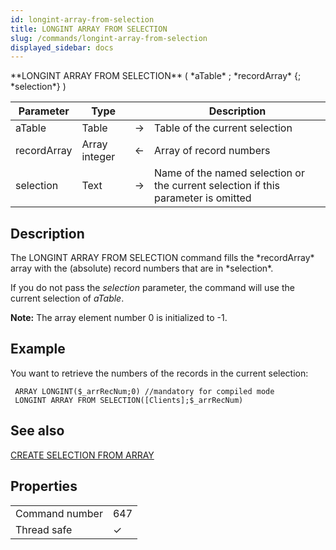 ```yaml
---
id: longint-array-from-selection
title: LONGINT ARRAY FROM SELECTION
slug: /commands/longint-array-from-selection
displayed_sidebar: docs
---
```


<!--REF #_command_.LONGINT ARRAY FROM SELECTION.Syntax-->**LONGINT ARRAY FROM SELECTION** ( *aTable* ; *recordArray* {; *selection*} )<!-- END REF-->
<!--REF #_command_.LONGINT ARRAY FROM SELECTION.Params-->
| Parameter | Type |  | Description |
| --- | --- | --- | --- |
| aTable | Table | &#8594;  | Table of the current selection |
| recordArray | Array integer | &#8592; | Array of record numbers |
| selection | Text | &#8594;  | Name of the named selection or the current selection if this parameter is omitted |

<!-- END REF-->

## Description 

<!--REF #_command_.LONGINT ARRAY FROM SELECTION.Summary-->The LONGINT ARRAY FROM SELECTION command fills the *recordArray* array with the (absolute) record numbers that are in *selection*.<!-- END REF-->

If you do not pass the *selection* parameter, the command will use the current selection of *aTable*. 

**Note:** The array element number 0 is initialized to -1.

## Example 

You want to retrieve the numbers of the records in the current selection:

```4d
 ARRAY LONGINT($_arrRecNum;0) //mandatory for compiled mode
 LONGINT ARRAY FROM SELECTION([Clients];$_arrRecNum)
```

## See also 

[CREATE SELECTION FROM ARRAY](create-selection-from-array.md)  

## Properties

|  |  |
| --- | --- |
| Command number | 647 |
| Thread safe | &check; |


